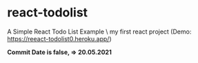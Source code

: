 # react-todolist
A Simple React Todo List Example \\ my first react project (Demo: https://reeact-todolist0.heroku.app/)

**Commit Date is false, => 20.05.2021**
